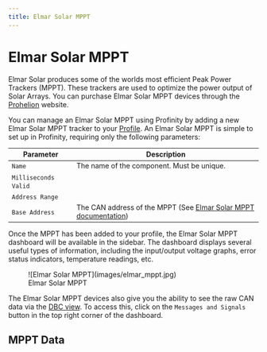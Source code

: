 ```yaml
---
title: Elmar Solar MPPT
---
```


# Elmar Solar MPPT

Elmar Solar produces some of the worlds most efficient Peak Power Trackers (MPPT).  These trackers are used to optimize the power output of Solar Arrays. You can purchase Elmar Solar MPPT devices through the [Prohelion](https://www.prohelion.com) website.

You can manage an Elmar Solar MPPT using Profinity by adding a new Elmar Solar MPPT tracker to your [Profile](Profiles.md). An Elmar Solar MPPT is simple to set up in Profinity, requiring only the following parameters:

<!-- Finish this -->
| Parameter            | Description                                                                           |
|----------------------|---------------------------------------------------------------------------------------|
| `Name`               | The name of the component. Must be unique.                                            |
| `Milliseconds Valid` |        |
| `Address Range`      |        |
| `Base Address`       | The CAN address of the MPPT (See [Elmar Solar MPPT documentation](../MPPTs/index.md)) |

Once the MPPT has been added to your profile, the Elmar Solar MPPT dashboard will be available in the sidebar. The dashboard displays several useful types of information, including the input/output voltage graphs, error status indicators, temperature readings, etc.

<figure markdown>
![Elmar Solar MPPT](images/elmar_mppt.jpg)
<figcaption>Elmar Solar MPPT</figcaption>
</figure>

The Elmar Solar MPPT devices also give you the ability to see the raw CAN data via the [DBC view](CAN_Bus_DBC.md). To access this, click on the `Messages and Signals` button in the top right corner of the dashboard.

## MPPT Data
